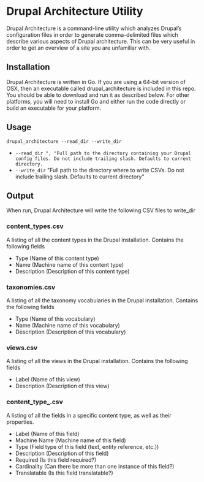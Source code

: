 # Drupal Architecture Utility

Drupal Architecture is a command-line utility which analyzes Drupal’s configuration files in order to generate comma-delimited files which describe various aspects of Drupal architecture. This can be very useful in order to get an overview of a site you are unfamiliar with. 

## Installation
Drupal Architecture is written in Go. If you are using a 64-bit version of OSX, then an executable called drupal_architecture is included in this repo. You should be able to download and run it as described below. For other platforms, you will need to install Go and either run the code directly or build an executable for your platform.

## Usage
```shell
drupal_architecture --read_dir --write_dir
```
- `--read_dir ", "Full path to the directory containing your Drupal config files. Do not include trailing slash. Defaults to current directory.` 
- `--write_dir` "Full path to the directory where to write CSVs. Do not include trailing slash. Defaults to current directory"

## Output
When run, Drupal Architecture will write the following CSV files to write_dir

### content_types.csv
A listing of all the content types in the Drupal installation. Contains the following fields

- Type (Name of this content type)
- Name (Machine name of this content type)
- Description (Description of this content type)

### taxonomies.csv
A listing of all the taxonomy vocabularies in the Drupal installation. Contains the following fields

- Type (Name of this vocabulary)
- Name (Machine name of this vocabulary)
- Description (Description of this vocabulary)

### views.csv
A listing of all the views in the Drupal installation. Contains the following fields

- Label (Name of this view)
- Description (Description of this view)

### content_type_<name>.csv
A listing of all the fields in a specific content type, as well as their properties.

- Label (Name of this field)
- Machine Name (Machine name of this field)
- Type (Field type of this field (text, entity reference, etc.))
- Description (Description of this field)
- Required (Is this field required?)
- Cardinality (Can there be more than one instance of this field?)
- Translatable (Is this field translatable?)




